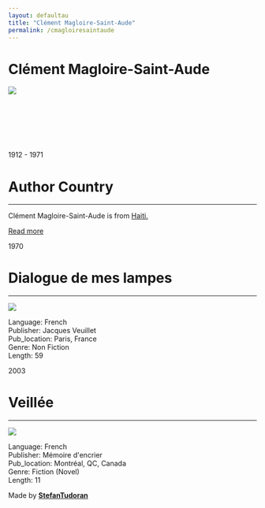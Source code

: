 ```yaml
---
layout: defaultau
title: "Clément Magloire-Saint-Aude"
permalink: /cmagloiresaintaude
---
```

<!-- partial:index.partial.html -->
<div class="content">
    <h1>Clément Magloire-Saint-Aude</h1>
    <div class="quote">
        <div><img src="https://i2.wp.com/lequotidiennews.org/wp-content/uploads/2022/07/download-8.jpg?fit=189%2C266&ssl=1.jpg" class="logo"></div>
    </div>
    <div class="timeline">
        <div style="padding-bottom:100px;"></div>
        <div class="block">
            <div class="date right"><p class="right"> 1912 - 1971 </p></div>
            <div class="dot"></div>
            <div class="left first">
            <div class="author_country">
                <h1>Author Country</h1><hr>
          <div class="aclocation">  <p>Clément Magloire-Saint-Aude is from <a href="http://localhost:4000/5"> Haiti.</a></p></div>
              <div class="acreadmore">  <a href="https://fr.wikipedia.org/wiki/Clément_Magloire-Saint-Aude" target="_blank">Read more</a></div>
            </div>
            </div>
        </div>
        <div class="block">
            <div class="date left"><p class="left">1970</p></div>
            <div class="dot"></div>
            <div class="right">
                <h1>Dialogue de mes lampes</h1><hr>
                <p><img src="https://m.media-amazon.com/images/I/51QNK0PSGHL._SX313_BO1,204,203,200_.jpg"></p>
                <p>
                Language: French<br/>
                Publisher: Jacques Veuillet<br/>
                Pub_location: Paris, France<br/>
                Genre: Non Fiction<br/>
                Length: 59</p>
            </div>
        </div>
        <div class="block">
            <div class="date right"><p class="right">2003</p></div>
            <div class="dot"></div>
            <div class="left hide">
                <h1>Veillée</h1><hr>
                <p><img src="https://www.potomitan.info/kauss/images/magloire.jpg"></p>
                <p>Language: French<br/>
                Publisher: Mémoire d'encrier<br/>
                Pub_location: Montréal, QC, Canada<br/>
                Genre: Fiction (Novel)<br/>
                Length: 11</p>
            </div>
        </div>
            </div>
        </div>
        <div id="footer">
        <p id="copyright">Made by&nbsp;<strong><a href="https://www.linkedin.com/in/nicolae-stefan-tudoran-b02291127/" target="_blank">StefanTudoran</a></strong></p>
    </div>
</div>
<!-- partial -->
  <script src='https://cdnjs.cloudflare.com/ajax/libs/jquery/3.1.1/jquery.min.js'></script><script  src="assets/js/authorscript.js"></script>
